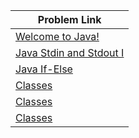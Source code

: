 | Problem Link |
| ------------------|
|[Welcome to Java!](https://www.hackerrank.com/challenges/welcome-to-java/problem?isFullScreen=true)|
|[ Java Stdin and Stdout I](https://www.hackerrank.com/challenges/java-stdin-and-stdout-1/problem?isFullScreen=true)|
|[Java If-Else](https://www.hackerrank.com/challenges/java-if-else/problem?isFullScreen=true)|
|[Classes](https://www.hackerrank.com/challenges/classes-objects/problem?isFullScreen=true)|
|[Classes](https://www.hackerrank.com/challenges/classes-objects/problem?isFullScreen=true)|
|[Classes](https://www.hackerrank.com/challenges/classes-objects/problem?isFullScreen=true)|



